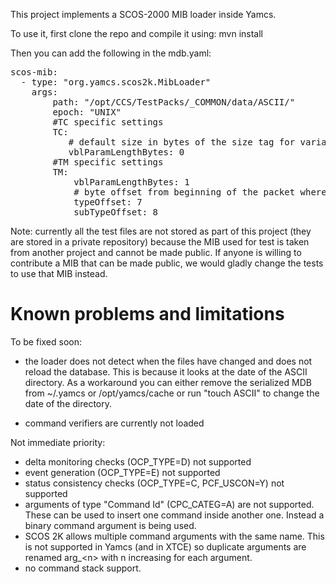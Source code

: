 This project implements a SCOS-2000 MIB loader inside Yamcs.

To use it, first clone the repo and compile it using:
mvn install

Then you can add the following in the mdb.yaml:
<pre>
scos-mib:
  - type: "org.yamcs.scos2k.MibLoader"
    args: 
        path: "/opt/CCS/TestPacks/_COMMON/data/ASCII/"        
        epoch: "UNIX"
        #TC specific settings
        TC:   
           # default size in bytes of the size tag for variable length strings and bytestrings
           vblParamLengthBytes: 0
        #TM specific settings
        TM:  
            vblParamLengthBytes: 1
            # byte offset from beginning of the packet where the type and subType are read from     
            typeOffset: 7
            subTypeOffset: 8
</pre>

Note: currently all the test files are not stored as part of this project (they are stored in a private repository) because the MIB used for test is taken from another project and cannot be made public. If anyone is willing to contribute a MIB that can be made public, we would gladly change the tests to use that MIB instead.


# Known problems and limitations

To be fixed soon:

* the loader does not detect when the files have changed and does not reload the database. This is because it looks at the date  of the ASCII directory. As a workaround you can either remove the serialized MDB from ~/.yamcs or /opt/yamcs/cache or run "touch ASCII" to change the date of the directory.

* command verifiers are currently not loaded


Not immediate priority:

* delta monitoring checks (OCP_TYPE=D) not supported
* event generation (OCP_TYPE=E) not supported
* status consistency checks (OCP_TYPE=C, PCF_USCON=Y) not supported
* arguments of type "Command Id" (CPC_CATEG=A) are not supported. These can be used to insert one command inside another one. Instead a binary command argument is being used.
* SCOS 2K allows multiple command arguments with the same name. This is not supported in Yamcs (and in XTCE) so duplicate arguments are renamed arg_&lt;n&gt;  with n increasing for each argument. 
* no command stack support.
 
